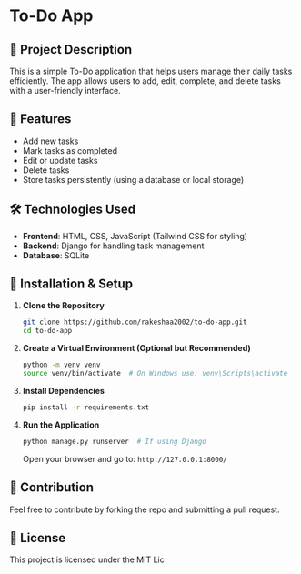 # To-Do App

## 📌 Project Description
This is a simple To-Do application that helps users manage their daily tasks efficiently. The app allows users to add, edit, complete, and delete tasks with a user-friendly interface.

## 🚀 Features
- Add new tasks
- Mark tasks as completed
- Edit or update tasks
- Delete tasks
- Store tasks persistently (using a database or local storage)

## 🛠️ Technologies Used
- **Frontend**: HTML, CSS, JavaScript (Tailwind CSS for styling)
- **Backend**: Django  for handling task management
- **Database**: SQLite 

## 🔧 Installation & Setup
1. **Clone the Repository**
   ```bash
   git clone https://github.com/rakeshaa2002/to-do-app.git
   cd to-do-app
   ```

2. **Create a Virtual Environment (Optional but Recommended)**
   ```bash
   python -m venv venv
   source venv/bin/activate  # On Windows use: venv\Scripts\activate
   ```

3. **Install Dependencies**
   ```bash
   pip install -r requirements.txt
   ```

4. **Run the Application**
   ```bash
   python manage.py runserver  # If using Django
   ```
   Open your browser and go to: `http://127.0.0.1:8000/`



## 🤝 Contribution
Feel free to contribute by forking the repo and submitting a pull request. 

## 📜 License
This project is licensed under the MIT Lic
